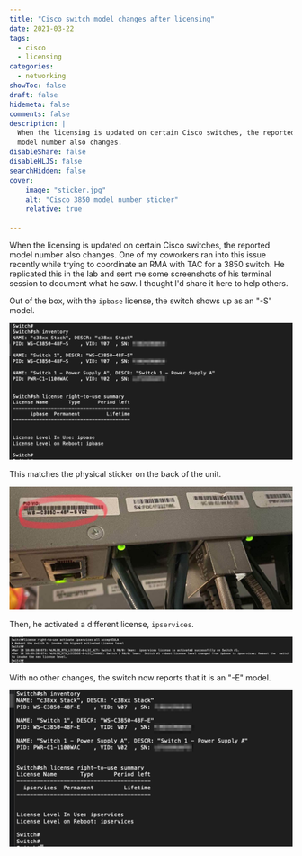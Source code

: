 ```yaml
---
title: "Cisco switch model changes after licensing"
date: 2021-03-22
tags:
  - cisco
  - licensing
categories:
  - networking
showToc: false
draft: false
hidemeta: false
comments: false
description: |
  When the licensing is updated on certain Cisco switches, the reported
  model number also changes.
disableShare: false
disableHLJS: false
searchHidden: false
cover:
    image: "sticker.jpg"
    alt: "Cisco 3850 model number sticker"
    relative: true

---
```


When the licensing is updated on certain Cisco switches, the reported
model number also changes.  One of my coworkers ran into this issue
recently while trying to coordinate an RMA with TAC for a 3850 switch.
He replicated this in the lab and sent me some screenshots of his
terminal session to document what he saw.  I thought I'd share it here
to help others.

Out of the box, with the `ipbase` license, the switch shows up as an "-S" model.

!['show inventory' before](before.png)

This matches the physical sticker on the back of the unit.

![Photo of sticker highlighting model](sticker-model.jpg)

Then, he activated a different license, `ipservices`.

![Activate license](license.png)

With no other changes, the switch now reports that it is an "-E" model.

!['show inventory' after licensing](after.png)
